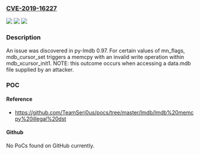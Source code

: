 ### [CVE-2019-16227](https://cve.mitre.org/cgi-bin/cvename.cgi?name=CVE-2019-16227)
![](https://img.shields.io/static/v1?label=Product&message=n%2Fa&color=blue)
![](https://img.shields.io/static/v1?label=Version&message=n%2Fa&color=blue)
![](https://img.shields.io/static/v1?label=Vulnerability&message=n%2Fa&color=brighgreen)

### Description

An issue was discovered in py-lmdb 0.97. For certain values of mn_flags, mdb_cursor_set triggers a memcpy with an invalid write operation within mdb_xcursor_init1. NOTE: this outcome occurs when accessing a data.mdb file supplied by an attacker.

### POC

#### Reference
- https://github.com/TeamSeri0us/pocs/tree/master/lmdb/lmdb%20memcpy%20illegal%20dst

#### Github
No PoCs found on GitHub currently.


